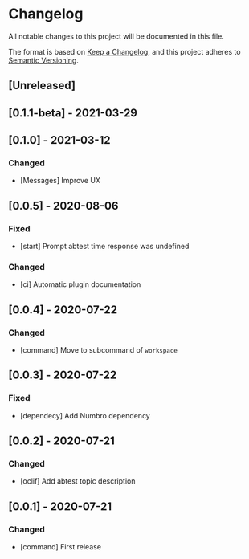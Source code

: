 # Changelog
All notable changes to this project will be documented in this file.

The format is based on [Keep a Changelog](https://keepachangelog.com/en/1.0.0/),
and this project adheres to [Semantic Versioning](https://semver.org/spec/v2.0.0.html).

## [Unreleased]

## [0.1.1-beta] - 2021-03-29

## [0.1.0] - 2021-03-12

### Changed

- [Messages] Improve UX

## [0.0.5] - 2020-08-06
### Fixed
- [start] Prompt abtest time response was undefined

### Changed
- [ci] Automatic plugin documentation

## [0.0.4] - 2020-07-22
### Changed
- [command] Move to subcommand of `workspace`

## [0.0.3] - 2020-07-22
### Fixed
- [dependecy] Add Numbro dependency

## [0.0.2] - 2020-07-21
### Changed
- [oclif] Add abtest topic description

## [0.0.1] - 2020-07-21

### Changed
- [command] First release

